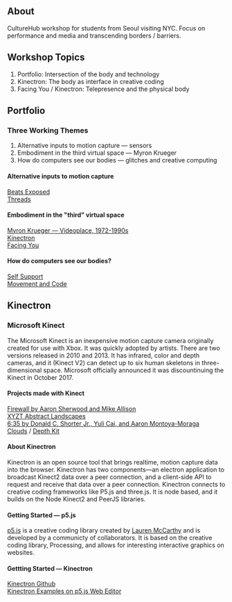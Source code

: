## About

CultureHub workshop for students from Seoul visiting NYC. Focus on performance and media and transcending borders / barriers. 

## Workshop Topics

1. Portfolio: Intersection of the body and technology
2. Kinectron: The body as interface in creative coding
3. Facing You / Kinectron: Telepresence and the physical body 

## Portfolio

### Three Working Themes 

1. Alternative inputs to motion capture — sensors
2. Embodiment in the third virtual space — Myron Krueger 
3. How do computers see our bodies — glitches and creative computing 

#### Alternative inputs to motion capture 

[Beats Exposed](http://beatsexposed.com/) <br>
[Threads](http://threadsinteractive.com/)

#### Embodiment in the "third" virtual space

[Myron Krueger — Videoplace, 1972-1990s](https://www.youtube.com/watch?v=dmmxVA5xhuo) <br>
[Kinectron](http://lisajamhoury.com/portfolio/kinectron/) <br>
[Facing You](http://lisajamhoury.com/portfolio/facing-you/)

#### How do computers see our bodies? 

[Self Support](http://lisajamhoury.com/portfolio/self-support/) <br>
[Movement and Code](http://movementandcode.com/)

## Kinectron 

### Microsoft Kinect 

The Microsoft Kinect is an inexpensive motion capture camera originally created for use with Xbox. It was quickly adopted by artists. There are two versions released in 2010 and 2013. It has infrared, color and depth cameras, and it (Kinect V2) can detect up to six human skeletons in three-dimensional space. Microsoft officially announced it was discountinuing the Kinect in October 2017. 

#### Projects made with Kinect 

[Firewall by Aaron Sherwood and Mike Allison](http://aaron-sherwood.com/blog/?p=558)<br>
[XYZT Abstract Landscapes](https://www.am-cb.net/projets/xyzt)<br>
[6:35 by Donald C. Shorter Jr., Yuli Cai, and Aaron Montoya-Moraga](https://vimeo.com/197487076) <br>
[Clouds](https://cloudsdocumentary.com/#trailer) / [Depth Kit](http://www.depthkit.tv/)

#### About Kinectron

Kinectron is an open source tool that brings realtime, motion capture data into the browser. Kinectron has two components—an electron application to broadcast Kinect2 data over a peer connection, and a client-side API to request and receive that data over a peer connection. Kinectron connects to creative coding frameworks like P5.js and three.js. It is node based, and it builds on the Node Kinect2 and PeerJS libraries.

#### Getting Started — p5.js

[p5.js](https://p5js.org/) is a creative coding library created by [Lauren McCarthy](http://lauren-mccarthy.com/) and is developed by a communicty of collaborators. It is based on the creative coding library, Processing, and allows for interesting interactive graphics on websites. 

#### Gettting Started — Kinectron 

[Kinectron Github](https://github.com/kinectron) <br>
[Kinectron Examples on p5.js Web Editor](https://github.com/kinectron/kinectron/wiki/Kinectron-Examples-in-P5-Alpha-Editor)








